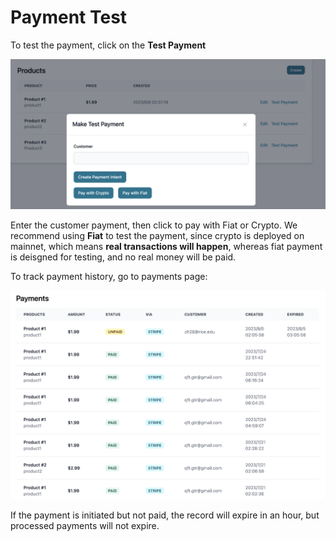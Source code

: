 # Payment Test

To test the payment, click on the **Test Payment** 

![](./asset/test_payment.png)

Enter the customer payment, then click to pay with Fiat or Crypto. We recommend using **Fiat** to test the payment, since crypto is deployed on mainnet, which means **real transactions will happen**, whereas fiat payment is deisgned for testing, and no real money will be paid.

To track payment history, go to payments page:

![](./asset/payment.png)

If the payment is initiated but not paid, the record will expire in an hour, but processed payments will not expire. 